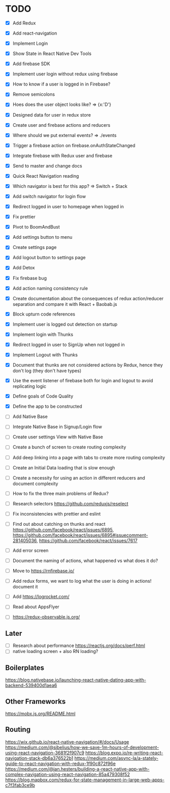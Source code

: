 # TODO

- [x] Add Redux
- [x] Add react-navigation
- [x] Implement Login
- [x] Show State in React Native Dev Tools
- [x] Add firebase SDK
- [x] Implement user login without redux using firebase
- [x] How to know if a user is logged in in Firebase?
- [x] Remove semicolons
- [x] Hoes does the user object looks like? => {x:'D'}
- [x] Designed data for user in redux store
- [x] Create user and firebase actions and reducers
- [x] Where should we put external events? => ./events
- [x] Trigger a firebase action on firebase.onAuthStateChanged
- [x] Integrate firebase with Redux user and firebase
- [x] Send to master and change docs
- [x] Quick React Navigation reading
- [x] Which navigator is best for this app? => Switch + Stack
- [x] Add switch navigator for login flow
- [x] Redirect logged in user to homepage when logged in
- [x] Fix prettier
- [x] Pivot to BoomAndBust
- [x] Add settings button to menu
- [x] Create settings page
- [x] Add logout button to settings page
- [x] Add Detox
- [x] Fix firebase bug
- [x] Add action naming consistency rule
- [x] Create documentation about the consequences of redux action/reducer separation and compare it with React + Baobab.js
- [x] Block upturn code references
- [x] Implement user is logged out detection on startup
- [x] Implement login with Thunks
- [x] Redirect logged in user to SignUp when not logged in
- [x] Implement Logout with Thunks
- [x] Document that thunks are not considered actions by Redux, hence they don't log (they don't have types)
- [x] Use the event listener of firebase both for login and logout to avoid replicating logic
- [x] Define goals of Code Quality
- [x] Define the app to be constructed
- [ ] Add Native Base
- [ ] Integrate Native Base in Signup/Login flow
- [ ] Create user settings View with Native Base
- [ ] Create a bunch of screen to create routing complexity
- [ ] Add deep linking into a page with tabs to create more routing complexity
- [ ] Create an Initial Data loading that is slow enough
- [ ] Create a necessity for using an action in different reducers and document complexity

- [ ] How to fix the three main problems of Redux?

- [ ] Research selectors https://github.com/reduxjs/reselect
- [ ] Fix inconsistencies with prettier and eslint

- [ ] Find out about catching on thunks and react https://github.com/facebook/react/issues/6895, https://github.com/facebook/react/issues/6895#issuecomment-281405036, https://github.com/facebook/react/issues/7617
- [ ] Add error screen
- [ ] Document the naming of actions, what happened vs what does it do?
- [ ] Move to https://rnfirebase.io/
- [ ] Add redux forms, we want to log what the user is doing in actions! document it
- [ ] Add https://logrocket.com/
- [ ] Read about AppsFlyer
- [ ] https://redux-observable.js.org/

## Later

- [ ] Research about performance https://reactjs.org/docs/perf.html
- [ ] native loading screen + also RN loading?

## Boilerplates

https://blog.nativebase.io/launching-react-native-dating-app-with-backend-539400d1aea6

## Other Frameworks

https://mobx.js.org/README.html

## Routing

https://wix.github.io/react-native-navigation/#/docs/Usage
https://medium.com/@sibelius/how-we-save-1m-hours-of-development-using-react-navigation-3681f2f907c9
https://blog.expo.io/re-writing-react-navigation-stack-db6a376522b1
https://medium.com/async-la/a-stately-guide-to-react-navigation-with-redux-1f90c872f96e
https://medium.com/@jan.hesters/building-a-react-native-app-with-complex-navigation-using-react-navigation-85a479308f52
https://blog.mapbox.com/redux-for-state-management-in-large-web-apps-c7f3fab3ce9b